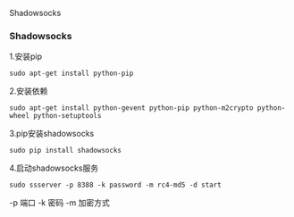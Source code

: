 Shadowsocks
### Shadowsocks

1.安装pip

`sudo apt-get install python-pip`

2.安装依赖

`sudo apt-get install python-gevent python-pip python-m2crypto python-wheel python-setuptools`

3.pip安装shadowsocks

`sudo pip install shadowsocks`

4.启动shadowsocks服务

`sudo ssserver -p 8388 -k password -m rc4-md5 -d start`

-p 端口
-k 密码
-m 加密方式

